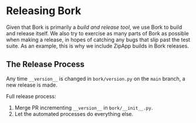 # Releasing Bork

Given that Bork is primarily a _build and release tool_, we use Bork to build
and release itself. We also try to exercise as many parts of Bork as possible
when making a release, in hopes of catching any bugs that slip past the test
suite. As an example, this is why we include ZipApp builds in Bork releases.

## The Release Process

Any time `__version__` is changed in `bork/version.py` on the `main` branch, a new release is made.


Full release process:

1. Merge PR incrementing `__version__` in `bork/__init__.py`.
2. Let the automated processes do everything else.
